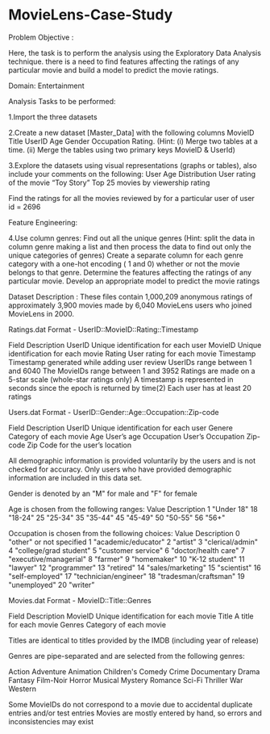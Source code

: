 # MovieLens-Case-Study

Problem Objective :

Here, the task is to perform the analysis using the Exploratory Data Analysis technique. there is a need to find features affecting the ratings of any particular movie and build a model to predict the movie ratings.

Domain: Entertainment

Analysis Tasks to be performed:

1.Import the three datasets

2.Create a new dataset [Master_Data] with the following columns MovieID Title UserID Age Gender Occupation Rating. (Hint: (i) Merge two tables at a time. (ii) Merge the tables     using two primary keys MovieID & UserId)

3.Explore the datasets using visual representations (graphs or tables), also include your comments on the following:
  User Age Distribution
  User rating of the movie “Toy Story”
  Top 25 movies by viewership rating
  
  Find the ratings for all the movies reviewed by for a particular user of user id = 2696
  
  Feature Engineering:
           
4.Use column genres:
  Find out all the unique genres (Hint: split the data in column genre making a list and then process the data to find out only the unique categories of genres)
  Create a separate column for each genre category with a one-hot encoding ( 1 and 0) whether or not the movie belongs to that genre. 
  Determine the features affecting the ratings of any particular movie.
  Develop an appropriate model to predict the movie ratings
  
Dataset Description :
These files contain 1,000,209 anonymous ratings of approximately 3,900 movies made by 6,040 MovieLens users who joined MovieLens in 2000.

Ratings.dat
    Format - UserID::MovieID::Rating::Timestamp

Field	      Description
UserID	    Unique identification for each user
MovieID	    Unique identification for each movie
Rating	    User rating for each movie
Timestamp	  Timestamp generated while adding user review
UserIDs     range between 1 and 6040 
The MovieIDs range between 1 and 3952
Ratings are made on a 5-star scale (whole-star ratings only)
A timestamp is represented in seconds since the epoch is returned by time(2)
Each user has at least 20 ratings
 
Users.dat
Format -  UserID::Gender::Age::Occupation::Zip-code

Field	       Description
UserID	     Unique identification for each user
Genere	     Category of each movie
Age	         User’s age
Occupation  	User’s Occupation
Zip-code	  Zip Code for the user’s location

All demographic information is provided voluntarily by the users and is not checked for accuracy. Only users who have provided demographic information are included in this data set.

Gender is denoted by an "M" for male and "F" for female

Age is chosen from the following ranges:
Value	Description
1	    "Under 18"
18  	"18-24"
25  	"25-34"
35  	"35-44"
45  	"45-49"
50  	"50-55"
56  	"56+"
 

Occupation is chosen from the following choices:
Value Description
0	    "other" or not specified
1	    "academic/educator"
2	    "artist”
3	    "clerical/admin"
4	    "college/grad student"
5   	"customer service"
6   	"doctor/health care"
7	    "executive/managerial"
8	    "farmer"
9   	"homemaker"
10  	"K-12 student"
11  	"lawyer"
12	  "programmer"
13	  "retired"
14	  "sales/marketing"
15  	"scientist"
16	  "self-employed"
17  	"technician/engineer"
18  	"tradesman/craftsman"
19  	"unemployed"
20  	"writer”

Movies.dat
Format - MovieID::Title::Genres

Field   	Description
MovieID 	Unique identification for each movie
Title	    A title for each movie
Genres  	Category of each movie
 

 Titles are identical to titles provided by the IMDB (including year of release)
 

Genres are pipe-separated and are selected from the following genres:

Action
Adventure
Animation
Children's
Comedy
Crime
Documentary
Drama
Fantasy
Film-Noir
Horror
Musical
Mystery
Romance
Sci-Fi
Thriller
War
Western

Some MovieIDs do not correspond to a movie due to accidental duplicate entries and/or test entries
Movies are mostly entered by hand, so errors and inconsistencies may exist
 
